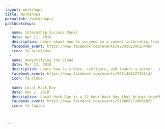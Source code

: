 ```yaml
---
layout: workshops
title: Workshops
permalink: /workshops/
pastWorkshops:
  -
   name: Internship Success Panel
   date: Apr 11, 2018
   description: Learn about how to succeed in a summer internship from a panel of experienced students that have been interns for notable companies including Buzzfeed, IBM, Bloomberg, Coinbase, and Twitter.
   facebook_event: https://www.facebook.com/events/822430134623440/
   icon: fa-briefcase
  -
   name: Demystifying the Cloud
   date: Mar 12, 2018
   description: Learn how to create, configure, and launch a server.  Additionally, we talk about how many different tools of the cloud, like nameservers, DNS, proxies, load balancing, and more, work together to make a server secure and performant.
   facebook_event: https://www.facebook.com/events/941148822726114/
   icon: fa-cloud
  -
   name: Local Hack Day
   date: Dec 2, 2018
   description: Local Hack Day is a 12 hour hack day that brings together the local hacker community to celebrate building awesome technology. Students around the world will  simultaneously host their own MLH Local Hack Day at their schools.
   facebook_event: https://www.facebook.com/events/918866211609482/
   icon: fa-laptop



---
```

